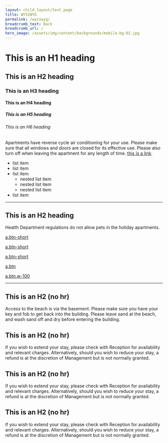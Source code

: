 ```yaml
---
layout: child_layout/text_page
title: WYSIWYG
permalink: /wysiwyg/
breadcrumb_text: Back
breadcrumb_url: /
hero_image: /assets/img/content/backgrounds/mobile-bg-02.jpg
---
```


# This is an H1 heading
## This is an H2 heading
### This is an H3 heading
#### This is an H4 heading
##### This is an H5 heading
###### This is an H6 heading

Apartments have reverse cycle air conditioning for your use. Please make sure that all windows and doors are closed for its effective use. Please also turn off when leaving the apartment for any length of time. [this is a link](/).

* list item
* list item
* list item
  * nested list item
  * nested list item
  * nested list item
* list item

---

## This is an H2 heading

Health Department regulations do not allow pets in the holiday apartments.

<p><a class="btn-short" href="#website">a.btn-short</a></p>
<p><a class="btn-short" href="#website">a.btn-short</a></p>
<p><a class="btn-short" href="#website">a.btn-short</a></p>

<p><a class="btn" href="#website">a.btn</a></p>

<p><a class="btn w-100" href="#website">a.btn.w-100</a></p>

---

## This is an H2 (no hr)

Access to the beach is via the basement. Please make sure you have your key and fob to get back into the building. Please leave sand at the beach, and wash sand off and dry before entering the building.

## This is an H2 (no hr)

If you wish to extend your stay, please check with Reception for availability and relevant charges.
Alternatively, should you wish to reduce your stay, a refund is at the discretion of Management but is not normally granted.

## This is an H2 (no hr)

If you wish to extend your stay, please check with Reception for availability and relevant charges.
Alternatively, should you wish to reduce your stay, a refund is at the discretion of Management but is not normally granted.

## This is an H2 (no hr)

If you wish to extend your stay, please check with Reception for availability and relevant charges.
Alternatively, should you wish to reduce your stay, a refund is at the discretion of Management but is not normally granted.